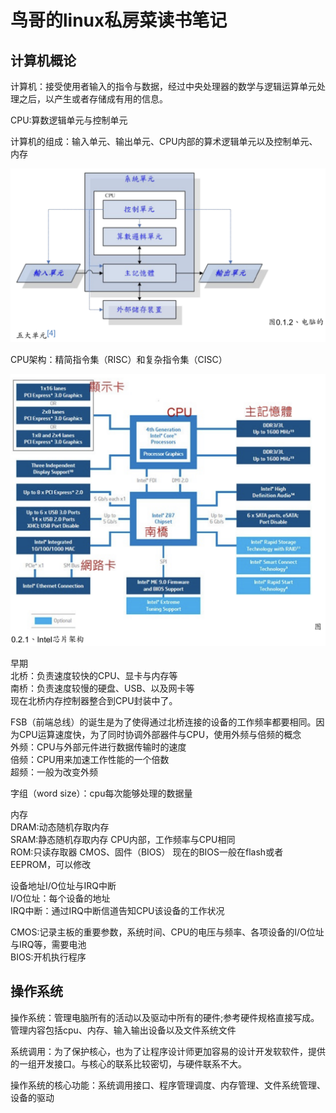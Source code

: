 # 鸟哥的linux私房菜读书笔记
## 计算机概论
计算机：接受使用者输入的指令与数据，经过中央处理器的数学与逻辑运算单元处理之后，以产生或者存储成有用的信息。

CPU:算数逻辑单元与控制单元

计算机的组成：输入单元、输出单元、CPU内部的算术逻辑单元以及控制单元、内存

![五大部件关系](pictures/计算机五大部件的关系.png)

CPU架构：精简指令集（RISC）和复杂指令集（CISC）

![Inter主板架构](pictures/Intel架构.png)

早期  
北桥：负责速度较快的CPU、显卡与内存等  
南桥：负责速度较慢的硬盘、USB、以及网卡等  
现在北桥内存控制器整合到CPU封装中了。

FSB（前端总线）的诞生是为了使得通过北桥连接的设备的工作频率都要相同。因为CPU运算速度快，为了同时协调外部器件与CPU，使用外频与倍频的概念  
外频：CPU与外部元件进行数据传输时的速度  
倍频：CPU用来加速工作性能的一个倍数  
超频：一般为改变外频

字组（word size）：cpu每次能够处理的数据量

内存  
DRAM:动态随机存取内存  
SRAM:静态随机存取内存 CPU内部，工作频率与CPU相同  
ROM:只读存取器 CMOS、固件（BIOS）  现在的BIOS一般在flash或者EEPROM，可以修改

设备地址I/O位址与IRQ中断  
I/O位址：每个设备的地址  
IRQ中断：通过IRQ中断信道告知CPU该设备的工作状况

CMOS:记录主板的重要参数，系统时间、CPU的电压与频率、各项设备的I/O位址与IRQ等，需要电池  
BIOS:开机执行程序

## 操作系统

操作系统：管理电脑所有的活动以及驱动中所有的硬件;参考硬件规格直接写成。管理内容包括cpu、内存、输入输出设备以及文件系统文件

系统调用：为了保护核心，也为了让程序设计师更加容易的设计开发软软件，提供的一组开发接口。与核心的联系比较密切，与硬件联系不大。

操作系统的核心功能：系统调用接口、程序管理调度、内存管理、文件系统管理、设备的驱动



